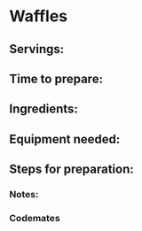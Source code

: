 # Waffles

## Servings: 

## Time to prepare:

## Ingredients:


## Equipment needed:


## Steps for preparation:



### Notes:



### Codemates #
